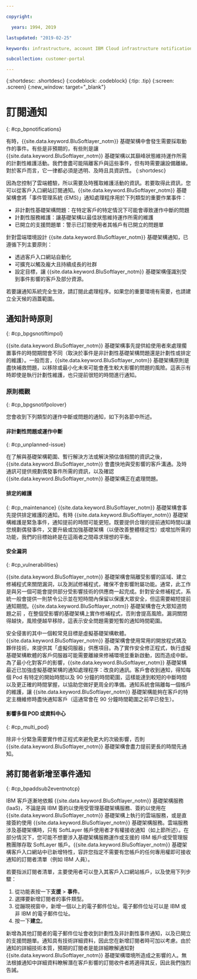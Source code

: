 ```yaml
---

copyright:

  years: 1994, 2019

lastupdated: "2019-02-25"

keywords: infrastructure, account IBM Cloud infrastructure notifications, unplanned infrastructure issues, notifications 

subcollection: customer-portal

---
```


{:shortdesc: .shortdesc}
{:codeblock: .codeblock}
{:tip: .tip}
{:screen: .screen}
{:new_window: target="_blank"}


# 訂閱通知
{: #cp_bpnotifications}

有時，{{site.data.keyword.BluSoftlayer_notm}} 基礎架構中會發生需要採取動作的事件。有些是非預期的，有些則是讓 {{site.data.keyword.BluSoftlayer_notm}} 基礎架構以其巔峰狀態維持運作所需的計劃性維護活動。我們會盡可能隔離客戶與這些事件，但有時需要讓設備離線。對於客戶而言，它一律都必須是透明、及時且具資訊性。
{:shortdesc}

因為您控制了雲端體驗，所以需要及時獲取維護活動的資訊。若要取得此資訊，您可以從客戶入口網站訂閱通知。{{site.data.keyword.BluSoftlayer_notm}} 基礎架構會將「事件管理系統 (EMS)」通知處理程序用於下列類型的重要作業事件：
* 非計劃性基礎架構問題：在特定客戶的特定情況下可能會導致運作中斷的問題
* 計劃性服務維護：讓基礎架構以最佳狀態維持運作所需的維護
* 已開立的支援問題單：警示已訂閱使用者其帳戶有已開立的問題單

針對雲端環境設計 {{site.data.keyword.BluSoftlayer_notm}} 基礎架構通知，已遵循下列主要原則：
* 透過客戶入口網站自動化
* 可擴充以觸及龐大且持續成長的社群
* 設定目標，讓 {{site.data.keyword.BluSoftlayer_notm}} 基礎架構僅識別受到事件影響的客戶及部分資源。

若要讓通知系統完全生效，請訂閱此處理程序。如果您的重要環境有需要，也請建立全天候的涵蓋範圍。


## 通知計時原則
{: #cp_bpgsnotiftimpol}

{{site.data.keyword.BluSoftlayer_notm}} 基礎架構事先提供給使用者來處理擱置事件的時間期間會不同（取決於事件是非計劃性基礎架構問題還是計劃性或排定的維護）。一般而言，{{site.data.keyword.BluSoftlayer_notm}} 基礎架構原則是盡快補救問題，以移除或最小化未來可能會產生較大影響的問題的風險。這表示有時即使是執行計劃性維護，也只提前很短的時間進行通知。

### 原則概觀
{: #cp_bpgsnotifpolover}

您會收到下列類型的運作中斷或問題的通知，如下列各節中所述。

#### 非計劃性問題或運作中斷
{: #cp_unplanned-issue}

在了解與基礎架構範圍、暫行解決方法或解決預估值相關的資訊之後，{{site.data.keyword.BluSoftlayer_notm}} 會盡快地與受影響的客戶溝通。及時通訊可提供規劃偶發事件所需的資訊，以及確認 {{site.data.keyword.BluSoftlayer_notm}} 基礎架構正在處理問題。

#### 排定的維護
{: #cp_maintenance}
{{site.data.keyword.BluSoftlayer_notm}} 基礎架構會事先提供排定維護的通知。有時 {{site.data.keyword.BluSoftlayer_notm}} 基礎架構維護是緊急事件，通知提前的時間可能更短。既要提供合理的提前通知時間以讓您規劃偶發事件，又要升級或加強基礎架構（以便改善整體穩定性）或增加所需的功能，我們的目標始終是在這兩者之間尋求理想的平衡。

#### 安全漏洞
{: #cp_vulnerabilities}

{{site.data.keyword.BluSoftlayer_notm}} 基礎架構會隔離受影響的區域、建立修補程式來關閉漏洞，以及測試修補程式，確保不會影響附屬功能。通常，此工作是與另一個可能會提供部分受影響技術的供應商一起完成。針對安全修補程式，系統一般會提供一則禁令公示並在短時間內保留以保護大眾安全，但這需要縮短提前通知期間。{{site.data.keyword.BluSoftlayer_notm}} 基礎架構會在大眾知道問題之前 ，在整個受影響的基礎架構上實作修補程式，否則會提高風險。漏洞關閉得越快，風險便越早移除，這表示安全問題需要短暫的通知時間範圍。

安全侵害的其中一個較常見目標是虛擬基礎架構軟體。{{site.data.keyword.BluSoftlayer_notm}} 基礎架構會使用常用的開放程式碼及夥伴技術，來提供其「虛擬伺服器」供應項目。為了實作安全修正程式，執行虛擬基礎架構軟體的客戶伺服器可能需要離線來修補環境並重新啟動，因而造成中斷。為了最小化對客戶的影響，{{site.data.keyword.BluSoftlayer_notm}} 基礎架構最近已加強虛擬基礎架構的通知處理程序：改良的通訊。客戶會收到通知，得知每個 Pod 有特定的開始時間以及 90 分鐘的時間範圍，這樣能達到較短的中斷時間以及更正確的時間掌握，以協助您做好更周全的準備。通知系統會隔離每一個帳戶的維護，讓 {{site.data.keyword.BluSoftlayer_notm}} 基礎架構能夠在客戶的特定主機維修時盡快通知客戶（這通常會在 90 分鐘時間範圍之前早已發生）。

#### 影響多個 POD 或資料中心
{: #cp_multi_pod}

除非十分緊急需要實作修正程式來避免更大的次級影響，否則 {{site.data.keyword.BluSoftlayer_notm}} 基礎架構會盡力提前更長的時間先通知。


## 將訂閱者新增至事件通知
{: #cp_bpaddsub2eventnotcp}

IBM 客戶逐漸地依賴 {{site.data.keyword.BluSoftlayer_notm}} 基礎架構服務 (IaaS)，不論是與 IBM 簽約以使用受管理基礎架構服務、簽約以使用在 {{site.data.keyword.BluSoftlayer_notm}} 基礎架構上執行的雲端服務，或是直接簽約使用 {{site.data.keyword.BluSoftlayer_notm}} 基礎架構服務。雲端服務涉及基礎架構時，只有 SoftLayer 帳戶使用者才有權接收通知（如上節所述）。在部分情況下，您可能不想要涉入基礎架構服務運作或支援的 IBM 帳戶或受管理服務團隊存取 SoftLayer 帳戶。{{site.data.keyword.BluSoftlayer_notm}} 基礎架構客戶入口網站中已新增特性，容許您指定不需要有您帳戶的任何專用權即可接收通知的訂閱者清單（例如 IBM 人員）。

若要指派訂閱者清單，主要使用者可以登入其客戶入口網站帳戶，以及使用下列步驟：
1. 從功能表按一下**支援** > **事件**。
2. 選擇要新增訂閱者的事件類型。
2. 從蹦現視窗中，新增一個以上的電子郵件位址。電子郵件位址可以是 IBM 或非 IBM 的電子郵件位址。
3. 按一下**建立**。

新增為其他訂閱者的電子郵件位址會收到計劃性及非計劃性事件通知，以及已開立的支援問題單。通知具有技術詳細資料，因此您在新增訂閱者時可加以考慮。由於通知的詳細技術本質，預期的訂閱者是能詳細瞭解通知對 {{site.data.keyword.BluSoftlayer_notm}} 基礎架構環境所造成之影響的人。無法根據通知中詳細資料瞭解潛在客戶影響的訂閱收件者將適得其反，因此我們強烈告誡。

